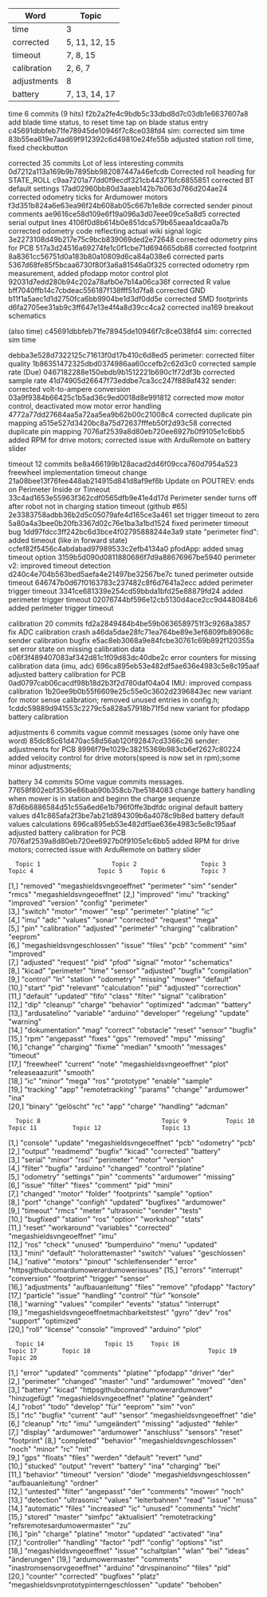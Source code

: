 |Word 	 		| 	Topic			|
|---------------|-------------------|
|time			| 	3				|
|corrected		|	5, 11, 12, 15	|
|timeout		|	7, 8, 15		|
|calibration	|	2, 6, 7			|
|adjustments	|	8				|
|battery		|	7, 13, 14, 17	|

time	6 commits (9 hits)
f2b2a2fe4c9bdb5c33dbd8d7c03db1e6637607a8 add blade time status, to reset time tap on blade status entry
c45691dbbfeb71fe78945de10946f7c8ce038fd4 sim: corrected sim time
83b55ea619e7aad69f912392c6d49810e24fe55b adjusted station roll time, fixed checkbutton

corrected	35 commits
Lot of less interesting commits
0d7212a113a169b9b7895bb982087447a46efcdb Corrected roll heading for STATE_ROLL
c9aa7201a77dd0f9ecdf321cb44371bfc6855851 corrected BT default settings
17ad02960bb80d3aaeb142b7b063d766d204ae24 corrected odometry ticks for Ardumower motors
f3d351b824a6e63ea96f24b608ab05c667b1e8de corrected sender pinout comments
ae9616ce58d109e6f19a096a3d07eee09ce5a8d5 corrected serial output lines
4106f0d8b614b0e851dca579b65aeaa1dcaa0a7b corrected odometry code reflecting actual wiki signal logic
3e2273108d49b217e75c9bcb839069ded2e72648 corrected odometry pins for PCB
517a3d24516a69274fe1c0f1cbe71d694665db88 corrected footprint
8a8361cc56751d0a183b80a10809d6ca84a038e6 corrected parts
5367d68fe85f5bcaa6730f80f3a6a81546a0f325 corrected odometry rpm measurement, added pfodapp motor control plot
92031d7edd280b94c202a78afb0e7b14a06ca36f corrected R value
bff7040ffb14c7cbdeac556187f138fff51d7fa8 corrected GND
b11f1a5aec1d1d2750fca6bb9904be1d3df0dd5e corrected SMD footprints
d6fa2705ee31ab9c3ff647e13e4f4a8d39cc4ca2 corrected ina169 breakout schematics

(also time)
c45691dbbfeb71fe78945de10946f7c8ce038fd4 sim: corrected sim time

debba3e528d7322125c71613f0d17b410c6d8ed5 perimeter: corrected filter quality
1b86351472325dbd0374986aa60ccefb2c62d3c0 corrected sample rate (Due)
0467182288e150ebdb9b1512221b690c1f72df3b corrected sample rate
41d74905d26647f73eddbe7ca3cc247f889af432 sender: corrected volt-to-ampere conversion
03a9f9384b66425c1b5ad36c9ed0018d8e991812 corrected mow motor control, deactivated mow motor error handling
4772a77dd27684aa5a72aa5ea9b62b00c21008c4 corrected duplicate pin mapping
a515e527d3420bc8a75d72637fffeb50f2d93c58 corrected duplicate pin mapping
7076af2539a8d80eb720ee6927b0f9105e1c6bb5 added RPM for drive motors; corrected issue with ArduRemote on battery slider

timeout	12 commits
be8a466199b128acad2d46f09cca760d7954a523 freewheel implementation timeout change
21a08bee13f76fee448ab214915d841d8af9ef6b Update on POUTREV: ends on Perimeter Inside or Timeout
33c4ad1653e55963f362cdf0565dfb9e41e4d17d Perimeter sender turns off after robot not in charging station timeout (github #65)
2e3383758adbb36b2d5c05079afe4d165ce3a461 set trigger timeout to zero
5a80a4a3bee0b20fb3367d02c76e1ba3a1bd1524 fixed perimeter timeout bug
1dd97fdcc3ff242bc6d3bce4f02795888244e3a9 state "perimeter find": added timeout (like in forward state)
ccfef82f5456c4abdabad97989533c2efb4134a0 pfodApp: added smag timeout option
3159b5d090d0811880686f7d9a88676967be5940 perimeter v2: improved timeout detection
d240c4e704b563bed5aefa4e21497be32567be7c tuned perimeter outside timeout
646747b0d67f0163783c237482c8f6d7641a2ecc added perimeter trigger timeout
3341ce681339e254cd59bbda1bfd25e88879fd24 added perimeter trigger timeout
02076744bf596e12cb5130d4ace2cc9d448084b6 added perimeter trigger timeout

calibration	20 commits
fd2a2849484b4be59b0636589751f3c9268a3857 fix ADC calibration crash
a46da5dae28fc71ea764be89e3ef6809fb89068c sender calibration bugfix
e5ac8eb3068a9e84fcbe30761c69b892f120355a set error state on missing calibration data
c06f3f489407083af342d81c1f09d83dc40dbe2c error counters for missing calibration data (imu, adc)
696ca895eb53e482df5ae636e4983c5e8c195aaf adjusted battery calibration for PCB
0ad0797cab06cacdf98b18d2b3f2d780daf04a04 IMU: improved compass calibration
1b20ee9b0b55f6609e25c55e0c3602d2396843ec new variant for motor sense calibration; removed unused entries in config.h;
1cddc59889d941553c2279c5a828a57918b71f5d new variant for pfodapp battery calibration

adjustments	6 commits
vague commit messages (some only have one word)
85dc85c61d470ac58d56ab120f92847cd3366c26 sender: adjustments for PCB
8996f79e1029c38215369b983cb6ef2627c80224 added velocity control for drive motors(speed is now set in rpm);some minor adjustments;

battery	34 commits
SOme vague commits messages.
77658f802ebf3536e86bab90b358cb7be5184083 change battery handling when mower is in station and beginn the charge sequenze
87d6b6886584d51c55a6ed6e1b796f0ffe3bdfdc original default battery values
d41c865afa2f3be7ab21d894309b6a4078c9b8ed battery default values calculations
696ca895eb53e482df5ae636e4983c5e8c195aaf adjusted battery calibration for PCB
7076af2539a8d80eb720ee6927b0f9105e1c6bb5 added RPM for drive motors; corrected issue with ArduRemote on battery slider


      Topic 1                    Topic 2                  Topic 3          Topic 4                  Topic 5     Topic 6          Topic 7                 
 [1,] "removed"                  "megashieldsvngeoeffnet" "perimeter"      "sim"                    "sender"    "rmcs"           "megashieldsvngeoeffnet"
 [2,] "improved"                 "imu"                    "tracking"       "improved"               "version"   "config"         "perimeter"             
 [3,] "switch"                   "motor"                  "mower"          "esp"                    "perimeter" "platine"        "ic"                    
 [4,] "imu"                      "adc"                    "values"         "sonar"                  "corrected" "request"        "mega"                  
 [5,] "pin"                      "calibration"            "adjusted"       "perimeter"              "charging"  "calibration"    "eeprom"                
 [6,] "megashieldsvngeschlossen" "issue"                  "files"          "pcb"                    "comment"   "sim"            "improved"              
 [7,] "adjusted"                 "request"                "pid"            "pfod"                   "signal"    "motor"          "schematics"            
 [8,] "kicad"                    "perimeter"              "time"           "sensor"                 "adjusted"  "bugfix"         "compilation"           
 [9,] "control"                  "ln"                     "station"        "odometry"               "missing"   "mower"          "default"               
[10,] "start"                    "pid"                    "relevant"       "calculation"            "pid"       "adjusted"       "correction"            
[11,] "default"                  "updated"                "fifo"           "class"                  "filter"    "signal"         "calibration"           
[12,] "dip"                      "cleanup"                "charge"         "behavior"               "optimized" "adcman"         "battery"               
[13,] "ardusatelino"             "variable"               "arduino"        "developer"              "regelung"  "update"         "warning"               
[14,] "dokumentation"            "mag"                    "correct"        "obstacle"               "reset"     "sensor"         "bugfix"                
[15,] "rpm"                      "angepasst"              "fixes"          "gps"                    "removed"   "mpu"            "missing"               
[16,] "change"                   "charging"               "fixme"          "median"                 "smooth"    "messages"       "timeout"               
[17,] "freewheel"                "current"                "note"           "megashieldsvngeoeffnet" "plot"      "releaseaazurit" "smooth"                
[18,] "ic"                       "minor"                  "mega"           "ros"                    "prototype" "enable"         "sample"                
[19,] "tracking"                 "app"                    "remotetracking" "params"                 "change"    "ardumower"      "ina"                   
[20,] "binary"                   "gelöscht"               "rc"             "app"                    "charge"    "handling"       "adcman"                

      Topic 8                                  Topic 9           Topic 10                 Topic 11          Topic 12                 Topic 13                                
 [1,] "console"                                "update"          "megashieldsvngeoeffnet" "pcb"             "odometry"               "pcb"                                   
 [2,] "output"                                 "readmemd"        "bugfix"                 "kicad"           "corrected"              "battery"                               
 [3,] "serial"                                 "minor"           "rssi"                   "perimeter"       "motor"                  "version"                               
 [4,] "filter"                                 "bugfix"          "arduino"                "changed"         "control"                "platine"                               
 [5,] "odometry"                               "settings"        "pin"                    "comments"        "ardumower"              "missing"                               
 [6,] "issue"                                  "filter"          "fixes"                  "comment"         "pid"                    "mini"                                  
 [7,] "changed"                                "motor"           "folder"                 "footprints"      "sample"                 "option"                                
 [8,] "port"                                   "change"          "configh"                "updated"         "bugfixes"               "ardumower"                             
 [9,] "timeout"                                "rmcs"            "meter"                  "ultrasonic"      "sender"                 "tests"                                 
[10,] "bugfixed"                               "station"         "ros"                    "option"          "workshop"               "stats"                                 
[11,] "reset"                                  "workaround"      "variables"              "corrected"       "megashieldsvngeoeffnet" "imu"                                   
[12,] "ros"                                    "check"           "unused"                 "bumperduino"     "menu"                   "updated"                               
[13,] "mini"                                   "default"         "holorattemaster"        "switch"          "values"                 "geschlossen"                           
[14,] "native"                                 "motors"          "pinout"                 "schleifensender" "error"                  "httpsgithubcomardumowerardumowerissues"
[15,] "errors"                                 "interrupt"       "conversion"             "footprint"       "trigger"                "sensor"                                
[16,] "adjustments"                            "aufbauanleitung" "files"                  "remove"          "pfodapp"                "factory"                               
[17,] "particle"                               "issue"           "handling"               "control"         "für"                    "konsole"                               
[18,] "warning"                                "values"          "compiler"               "events"          "status"                 "interrupt"                             
[19,] "megashieldsvngeoeffnetmachbarkeitstest" "gyro"            "dev"                    "ros"             "support"                "optimized"                             
[20,] "roll"                                   "license"         "console"                "improved"        "arduino"                "plot"                                  

      Topic 14                 Topic 15     Topic 16                           Topic 17       Topic 18                                 Topic 19                     Topic 20    
 [1,] "error"                  "updated"    "comments"                         "platine"      "pfodapp"                                "driver"                     "der"       
 [2,] "perimeter"              "changed"    "master"                           "und"          "ardumower"                              "moved"                      "den"       
 [3,] "battery"                "kicad"      "httpsgithubcomardumowerardumower" "hinzugefügt"  "megashieldsvngeoeffnet"                 "platine"                    "geändert"  
 [4,] "robot"                  "todo"       "develop"                          "für"          "eeprom"                                 "sim"                        "von"       
 [5,] "rtc"                    "bugfix"     "current"                          "auf"          "sensor"                                 "megashieldsvngeoeffnet"     "die"       
 [6,] "cleanup"                "rtc"        "imu"                              "umgeändert"   "missing"                                "adjusted"                   "fehler"    
 [7,] "display"                "ardumower"  "ardumower"                        "anschluss"    "sensors"                                "reset"                      "footprint" 
 [8,] "completed"              "behavior"   "megashieldsvngeschlossen"         "noch"         "minor"                                  "rc"                         "mit"       
 [9,] "gps"                    "floats"     "files"                            "werden"       "default"                                "revert"                     "und"       
[10,] "stucked"                "output"     "revert"                           "battery"      "ina"                                    "charging"                   "bei"       
[11,] "behavior"               "timeout"    "version"                          "diode"        "megashieldsvngeschlossen"               "aufbauanleitung"            "ordner"    
[12,] "untested"               "filter"     "angepasst"                        "der"          "comments"                               "mower"                      "noch"      
[13,] "detection"              "ultrasonic" "values"                           "leiterbahnen" "read"                                   "issue"                      "muss"      
[14,] "automatic"              "files"      "increased"                        "ic"           "unused"                                 "comments"                   "nicht"     
[15,] "stored"                 "master"     "simfpc"                           "aktualisiert" "remotetracking"                         "refsremotesardumowermaster" "zu"        
[16,] "pin"                    "charge"     "platine"                          "motor"        "updated"                                "activated"                  "ina"       
[17,] "controller"             "handling"   "factor"                           "pdf"          "config"                                 "options"                    "ist"       
[18,] "megashieldsvngeoeffnet" "issue"      "schaltplan"                       "wlan"         "bei"                                    "ideas"                      "änderungen"
[19,] "ardumowermaster"        "comments"   "inastromsensorvgeoeffnet"         "arduino"      "drvspinanoino"                          "files"                      "pid"       
[20,] "counter"                "corrected"  "bugfixes"                         "platz"        "megashieldsvnprototypinterngeschlossen" "update"                     "behoben"   
> 